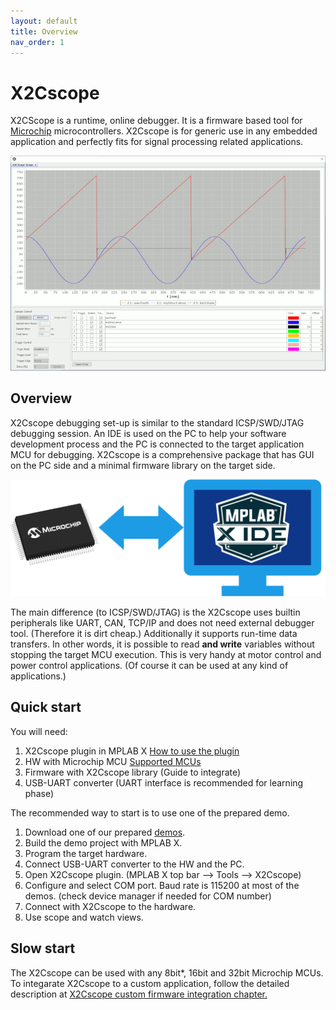 ```yaml
---
layout: default
title: Overview
nav_order: 1
---
```

# X2Cscope

X2CScope is a runtime, online debugger. It is a firmware based tool for [Microchip](https://www.microchip.com/) microcontrollers. 
X2Cscope is for generic use in any embedded application and perfectly fits for signal processing related applications.

![AnimatedScope](images/Scope_Animated.gif)

## Overview

X2Cscope debugging set-up is similar to the standard ICSP/SWD/JTAG debugging session.
An IDE is used on the PC to help your software development process and the PC is connected to the target application MCU for debugging.  X2Cscope is a comprehensive package that has GUI on the PC side and a minimal firmware library on the target side.

![MCU<->PC](/images/overview_1.png)

The main difference (to ICSP/SWD/JTAG) is the X2Cscope uses builtin peripherals like UART, CAN, TCP/IP and does not need external debugger tool. (Therefore it is dirt cheap.) Additionally it supports run-time data transfers. In other words, it is possible to read **and write** variables without stopping the target MCU execution. This is very handy at motor control and power control applications. (Of course it can be used at any kind of applications.)

## Quick start

You will need:
1. X2Cscope plugin in MPLAB X [How to use the plugin](docs/MPLABX_Plugin.md)
2. HW with Microchip MCU [Supported MCUs](docs/supportedHW.md)
3. Firmware with X2Cscope library  (Guide to integrate)
4. USB-UART converter (UART interface is recommended for learning phase)

The recommended way to start is to use one of the prepared demo.

1. Download one of our prepared [demos](docs/supportedHW.md).
2. Build the demo project with MPLAB X.
3. Program the target hardware.
4. Connect USB-UART converter to the HW and the PC.
5. Open X2Cscope plugin. (MPLAB X top bar --> Tools --> X2Cscope)
6. Configure and select COM port. Baud rate is 115200 at most of the demos. (check device manager if needed for COM number)
7. Connect with X2Cscope to the hardware.
8. Use scope and watch views.

## Slow start

The X2Cscope can be used with any 8bit*, 16bit and 32bit Microchip MCUs. To integarate X2Cscope to a custom application, follow the detailed description at [X2Cscope custom firmware integration chapter.](docs/X2CscopeFirmware.md)